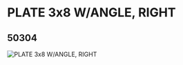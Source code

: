 # PLATE 3x8 W/ANGLE, RIGHT
## 50304
![PLATE 3x8 W/ANGLE, RIGHT](https://lc-www-live-s.legocdn.com/media/bricks/5/2/4247641.jpg)